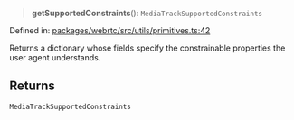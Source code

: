 > **getSupportedConstraints**(): `MediaTrackSupportedConstraints`

Defined in: [packages/webrtc/src/utils/primitives.ts:42](https://github.com/signalwire/signalwire-js/blob/52fa77b6c8db68f4c99b30b3776f45a4309e15bf/packages/webrtc/src/utils/primitives.ts#L42)

Returns a dictionary whose fields specify the constrainable properties the user agent understands.

## Returns

`MediaTrackSupportedConstraints`
